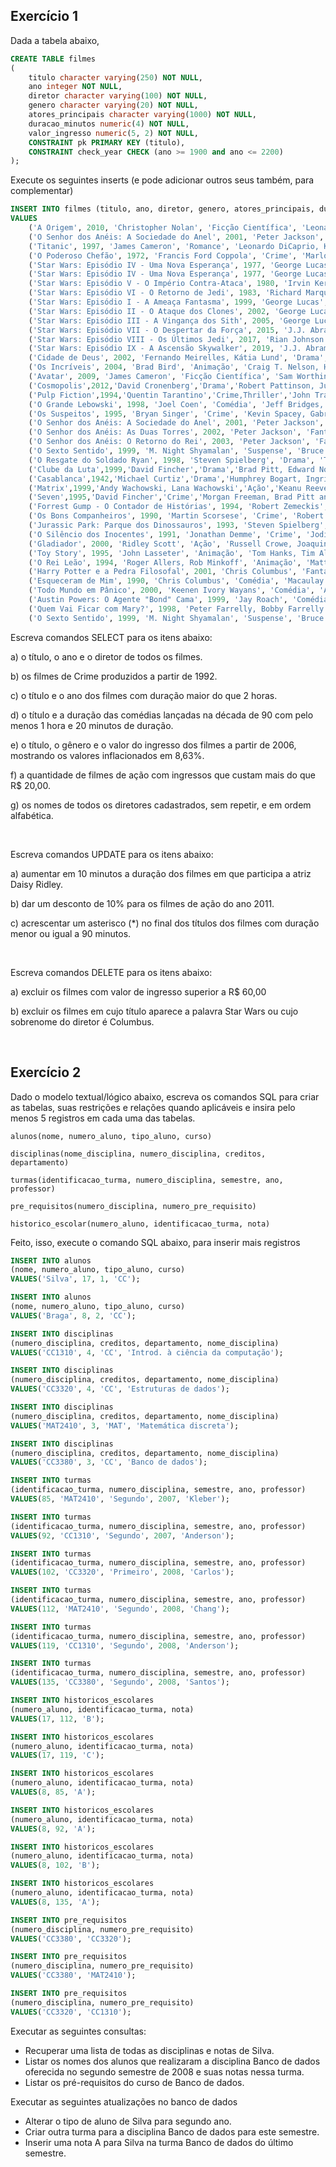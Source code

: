 ## Exercício 1

Dada a tabela abaixo,

```sql
CREATE TABLE filmes
(
    titulo character varying(250) NOT NULL,
    ano integer NOT NULL,
    diretor character varying(100) NOT NULL,
    genero character varying(20) NOT NULL,
    atores_principais character varying(1000) NOT NULL,
    duracao_minutos numeric(4) NOT NULL,
    valor_ingresso numeric(5, 2) NOT NULL,
    CONSTRAINT pk PRIMARY KEY (titulo),
    CONSTRAINT check_year CHECK (ano >= 1900 and ano <= 2200)
);
```


Execute os seguintes inserts (e pode adicionar outros seus também, para complementar)

```sql
INSERT INTO filmes (titulo, ano, diretor, genero, atores_principais, duracao_minutos, valor_ingresso)
VALUES
    ('A Origem', 2010, 'Christopher Nolan', 'Ficção Científica', 'Leonardo DiCaprio, Joseph Gordon-Levitt', 148, 25.50),
    ('O Senhor dos Anéis: A Sociedade do Anel', 2001, 'Peter Jackson', 'Fantasia', 'Elijah Wood, Ian McKellen', 178, 29.99),
    ('Titanic', 1997, 'James Cameron', 'Romance', 'Leonardo DiCaprio, Kate Winslet', 195, 27.90),
    ('O Poderoso Chefão', 1972, 'Francis Ford Coppola', 'Crime', 'Marlon Brando, Al Pacino', 175, 24.99),
    ('Star Wars: Episódio IV - Uma Nova Esperança', 1977, 'George Lucas', 'Ficção Científica', 'Mark Hamill, Harrison Ford', 121, 26.25),
    ('Star Wars: Episódio IV - Uma Nova Esperança', 1977, 'George Lucas', 'Ficção Científica', 'Mark Hamill, Harrison Ford', 121, 26.25),
    ('Star Wars: Episódio V - O Império Contra-Ataca', 1980, 'Irvin Kershner', 'Ficção Científica', 'Mark Hamill, Harrison Ford', 124, 27.50),
    ('Star Wars: Episódio VI - O Retorno de Jedi', 1983, 'Richard Marquand', 'Ficção Científica', 'Mark Hamill, Harrison Ford', 131, 28.75),
    ('Star Wars: Episódio I - A Ameaça Fantasma', 1999, 'George Lucas', 'Ficção Científica', 'Liam Neeson, Ewan McGregor', 136, 25.99),
    ('Star Wars: Episódio II - O Ataque dos Clones', 2002, 'George Lucas', 'Ficção Científica', 'Hayden Christensen, Natalie Portman', 142, 27.99),
    ('Star Wars: Episódio III - A Vingança dos Sith', 2005, 'George Lucas', 'Ficção Científica', 'Hayden Christensen, Ewan McGregor', 140, 29.50),
    ('Star Wars: Episódio VII - O Despertar da Força', 2015, 'J.J. Abrams', 'Ficção Científica', 'Daisy Ridley, John Boyega', 135, 30.25),
    ('Star Wars: Episódio VIII - Os Últimos Jedi', 2017, 'Rian Johnson', 'Ficção Científica', 'Daisy Ridley, Mark Hamill', 152, 31.50),
    ('Star Wars: Episódio IX - A Ascensão Skywalker', 2019, 'J.J. Abrams', 'Ficção Científica', 'Daisy Ridley, Adam Driver', 142, 32.75),
    ('Cidade de Deus', 2002, 'Fernando Meirelles, Kátia Lund', 'Drama', 'Alexandre Rodrigues, Leandro Firmino', 130, 21.75),
    ('Os Incríveis', 2004, 'Brad Bird', 'Animação', 'Craig T. Nelson, Holly Hunter', 115, 18.99),
    ('Avatar', 2009, 'James Cameron', 'Ficção Científica', 'Sam Worthington, Zoë Saldana', 162, 26.99),
    ('Cosmopolis',2012,'David Cronenberg','Drama','Robert Pattinson, Juliette Binoche, Sarah Gadon, Mathieu Amalric',108,22.99),
    ('Pulp Fiction',1994,'Quentin Tarantino','Crime,Thriller','John Travolta, Uma Thurman and Samuel L. Jackson',154,29.99),
    ('O Grande Lebowski', 1998, 'Joel Coen', 'Comédia', 'Jeff Bridges, John Goodman', 117, 21.75),
    ('Os Suspeitos', 1995, 'Bryan Singer', 'Crime', 'Kevin Spacey, Gabriel Byrne', 106, 22.50),
    ('O Senhor dos Anéis: A Sociedade do Anel', 2001, 'Peter Jackson', 'Fantasia', 'Elijah Wood, Ian McKellen', 178, 29.99),
    ('O Senhor dos Anéis: As Duas Torres', 2002, 'Peter Jackson', 'Fantasia', 'Elijah Wood, Ian McKellen', 179, 28.99),
    ('O Senhor dos Anéis: O Retorno do Rei', 2003, 'Peter Jackson', 'Fantasia', 'Elijah Wood, Ian McKellen', 201, 30.50),
    ('O Sexto Sentido', 1999, 'M. Night Shyamalan', 'Suspense', 'Bruce Willis, Haley Joel Osment', 107, 21.99),
    ('O Resgate do Soldado Ryan', 1998, 'Steven Spielberg', 'Drama', 'Tom Hanks, Matt Damon', 169, 26.75),
    ('Clube da Luta',1999,'David Fincher','Drama','Brad Pitt, Edward Norton and Helena Bonham Carter',139,75.99),
    ('Casablanca',1942,'Michael Curtiz','Drama','Humphrey Bogart, Ingrid Bergman and Paul Henreid',102,62.99),
    ('Matrix',1999,'Andy Wachowski, Lana Wachowski','Ação','Keanu Reeves, Laurence Fishburne and Carrie-Anne',136,28.99),
    ('Seven',1995,'David Fincher','Crime','Morgan Freeman, Brad Pitt and Kevin Spacey',127,42.99)
    ('Forrest Gump - O Contador de Histórias', 1994, 'Robert Zemeckis', 'Drama', 'Tom Hanks, Robin Wright', 142, 21.50),
    ('Os Bons Companheiros', 1990, 'Martin Scorsese', 'Crime', 'Robert De Niro, Ray Liotta', 146, 23.75),
    ('Jurassic Park: Parque dos Dinossauros', 1993, 'Steven Spielberg', 'Aventura', 'Sam Neill, Laura Dern', 127, 24.99),
    ('O Silêncio dos Inocentes', 1991, 'Jonathan Demme', 'Crime', 'Jodie Foster, Anthony Hopkins', 118, 22.90),
    ('Gladiador', 2000, 'Ridley Scott', 'Ação', 'Russell Crowe, Joaquin Phoenix', 155, 25.99),
    ('Toy Story', 1995, 'John Lasseter', 'Animação', 'Tom Hanks, Tim Allen', 81, 19.75),
    ('O Rei Leão', 1994, 'Roger Allers, Rob Minkoff', 'Animação', 'Matthew Broderick, Jeremy Irons', 89, 20.50),
    ('Harry Potter e a Pedra Filosofal', 2001, 'Chris Columbus', 'Fantasia', 'Daniel Radcliffe, Emma Watson', 152, 26.25),
    ('Esqueceram de Mim', 1990, 'Chris Columbus', 'Comédia', 'Macaulay Culkin, Joe Pesci', 103, 18.50),
    ('Todo Mundo em Pânico', 2000, 'Keenen Ivory Wayans', 'Comédia', 'Anna Faris, Jon Abrahams', 88, 19.75),
    ('Austin Powers: O Agente "Bond" Cama', 1999, 'Jay Roach', 'Comédia', 'Mike Myers, Elizabeth Hurley', 94, 20.25),
    ('Quem Vai Ficar com Mary?', 1998, 'Peter Farrelly, Bobby Farrelly', 'Comédia', 'Ben Stiller, Cameron Diaz', 119, 21.50),
    ('O Sexto Sentido', 1999, 'M. Night Shyamalan', 'Suspense', 'Bruce Willis, Haley Joel Osment', 107, 21.99);

```

Escreva comandos SELECT para os itens abaixo:

a) o título, o ano e o diretor de todos os filmes.

b) os filmes de Crime produzidos a partir de 1992.

c) o título e o ano dos filmes com duração maior do que 2 horas.

d) o título e a duração das comédias lançadas na década de 90 com pelo menos 1 hora e 20 minutos de duração.

e) o título, o gênero e o valor do ingresso dos filmes a partir de 2006, mostrando os valores inflacionados em 8,63%.

f) a quantidade de filmes de ação com ingressos que custam mais do que R$ 20,00.

g) os nomes de todos os diretores cadastrados, sem repetir, e em ordem alfabética.

&nbsp;

Escreva comandos UPDATE para os itens abaixo:

a) aumentar em 10 minutos a duração dos filmes em que participa a atriz Daisy Ridley.

b) dar um desconto de 10% para os filmes de ação do ano 2011.

c) acrescentar um asterisco (*) no final dos títulos dos filmes com duração menor ou igual a 90 minutos.

&nbsp;

Escreva comandos DELETE para os itens abaixo:

a) excluir os filmes com valor de ingresso superior a R$ 60,00

b) excluir os filmes em cujo título aparece a palavra Star Wars ou cujo sobrenome do diretor é Columbus.

&nbsp;

## Exercício 2

Dado o modelo textual/lógico abaixo, escreva os comandos SQL para criar as tabelas, suas restrições e relações quando aplicáveis e insira pelo menos 5 registros em cada uma das tabelas.

    alunos(nome, numero_aluno, tipo_aluno, curso)

    disciplinas(nome_disciplina, numero_disciplina, creditos, departamento)

    turmas(identificacao_turma, numero_disciplina, semestre, ano, professor)

    pre_requisitos(numero_disciplina, numero_pre_requisito)

    historico_escolar(numero_aluno, identificacao_turma, nota)

Feito, isso, execute o comando SQL abaixo, para inserir mais registros

```sql
INSERT INTO alunos
(nome, numero_aluno, tipo_aluno, curso)
VALUES('Silva', 17, 1, 'CC');

INSERT INTO alunos
(nome, numero_aluno, tipo_aluno, curso)
VALUES('Braga', 8, 2, 'CC');

INSERT INTO disciplinas
(numero_disciplina, creditos, departamento, nome_disciplina)
VALUES('CC1310', 4, 'CC', 'Introd. à ciência da computação');

INSERT INTO disciplinas
(numero_disciplina, creditos, departamento, nome_disciplina)
VALUES('CC3320', 4, 'CC', 'Estruturas de dados');

INSERT INTO disciplinas
(numero_disciplina, creditos, departamento, nome_disciplina)
VALUES('MAT2410', 3, 'MAT', 'Matemática discreta');

INSERT INTO disciplinas
(numero_disciplina, creditos, departamento, nome_disciplina)
VALUES('CC3380', 3, 'CC', 'Banco de dados');

INSERT INTO turmas
(identificacao_turma, numero_disciplina, semestre, ano, professor)
VALUES(85, 'MAT2410', 'Segundo', 2007, 'Kleber');

INSERT INTO turmas
(identificacao_turma, numero_disciplina, semestre, ano, professor)
VALUES(92, 'CC1310', 'Segundo', 2007, 'Anderson');

INSERT INTO turmas
(identificacao_turma, numero_disciplina, semestre, ano, professor)
VALUES(102, 'CC3320', 'Primeiro', 2008, 'Carlos');

INSERT INTO turmas
(identificacao_turma, numero_disciplina, semestre, ano, professor)
VALUES(112, 'MAT2410', 'Segundo', 2008, 'Chang');

INSERT INTO turmas
(identificacao_turma, numero_disciplina, semestre, ano, professor)
VALUES(119, 'CC1310', 'Segundo', 2008, 'Anderson');

INSERT INTO turmas
(identificacao_turma, numero_disciplina, semestre, ano, professor)
VALUES(135, 'CC3380', 'Segundo', 2008, 'Santos');

INSERT INTO historicos_escolares
(numero_aluno, identificacao_turma, nota)
VALUES(17, 112, 'B');

INSERT INTO historicos_escolares
(numero_aluno, identificacao_turma, nota)
VALUES(17, 119, 'C');

INSERT INTO historicos_escolares
(numero_aluno, identificacao_turma, nota)
VALUES(8, 85, 'A');

INSERT INTO historicos_escolares
(numero_aluno, identificacao_turma, nota)
VALUES(8, 92, 'A');

INSERT INTO historicos_escolares
(numero_aluno, identificacao_turma, nota)
VALUES(8, 102, 'B');

INSERT INTO historicos_escolares
(numero_aluno, identificacao_turma, nota)
VALUES(8, 135, 'A');

INSERT INTO pre_requisitos
(numero_disciplina, numero_pre_requisito)
VALUES('CC3380', 'CC3320');

INSERT INTO pre_requisitos
(numero_disciplina, numero_pre_requisito)
VALUES('CC3380', 'MAT2410');

INSERT INTO pre_requisitos
(numero_disciplina, numero_pre_requisito)
VALUES('CC3320', 'CC1310');
```

Executar as seguintes consultas:

- Recuperar uma lista de todas as disciplinas e notas de Silva.
- Listar os nomes dos alunos que realizaram a disciplina Banco de dados oferecida no segundo semestre de 2008 e suas notas nessa turma.
- Listar os pré-requisitos do curso de Banco de dados.


Executar as seguintes atualizações no banco de dados

- Alterar o tipo de aluno de Silva para segundo ano.
- Criar outra turma para a disciplina Banco de dados para este semestre.
- Inserir uma nota A para Silva na turma Banco de dados do último semestre.

&nbsp;